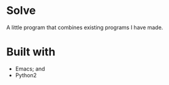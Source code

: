# Solve
A little program that combines existing programs I have made.

# Built with
- Emacs; and
- Python2

